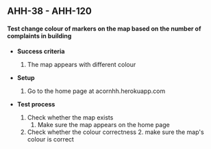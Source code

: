 ## AHH-38 - AHH-120
#### Test change colour of markers on the map based on the number of complaints in building

* **Success criteria**
	1. The map appears with different colour

* **Setup**
	1. Go to the home page at acornhh.herokuapp.com

* **Test process**
	1. Check whether the map exists
		1. Make sure the map appears on the home page
	2. Check whether the colour correctness
		2. make sure the map's colour is correct